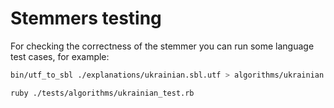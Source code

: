 # Stemmers testing

For checking the correctness of the stemmer you can run some language test cases, for example:
```sh
bin/utf_to_sbl ./explanations/ukrainian.sbl.utf > algorithms/ukrainian.sbl && make

ruby ./tests/algorithms/ukrainian_test.rb
```
